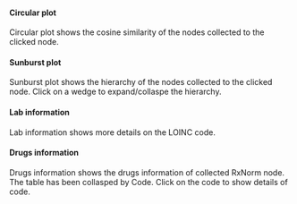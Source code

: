 #### Circular plot

Circular plot shows the cosine similarity of the nodes collected to the clicked node.

#### Sunburst plot

Sunburst plot shows the hierarchy of the nodes collected to the clicked node. Click on a wedge to expand/collaspe the hierarchy.

#### Lab information

Lab information shows more details on the LOINC code.

#### Drugs information

Drugs information shows the drugs information of collected RxNorm node. The table has been collasped by Code. Click on the code to show details of code.
